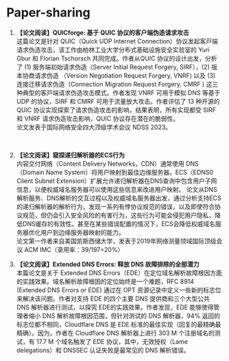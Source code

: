 # Paper-sharing

1. **【论文阅读】QUICforge: 基于 QUIC 协议的客户端伪造请求攻击**<br />
这篇论⽂是针对 QUIC（Quick UDP Internet Connection）协议发起客⼾端请求伪造攻击，该⼯作由柏林⼯业⼤学分布式基础设施安全实验室的 Yuri Gbur 和 Florian Tschorsch 共同完成。作者从QUIC 协议的设计出发，分析了 (1) 服务端初始请求伪造（Server Initial Request Forgery, SIRF），(2) 版本协商请求伪造 （Version Negotiation Request Forgery, VNRF) 以及 (3) 连接迁移请求伪造（Connection Migration Request Forgery, CMRF ) 这三种典型的客⼾端请求伪造攻击模式。作者发现 VNRF 可⽤于模拟 DNS 等基于 UDP 的协议，SIRF 和 CMRF 可⽤于流量放⼤攻击。作者评估了 13 种开源的 QUIC 协议实现探索了请求伪造攻击的影响，结果表明，所有实现都受 SIRF 和 VNRF 请求伪造攻击影响，QUIC 协议存在潜在的脆弱性。<br />
论⽂发表于国际⽹络安全四⼤顶级学术会议 NDSS 2023。  
<br />

2. **【论文阅读】窥探递归解析器的ECS行为**<br />
内容交付网络（Content Delivery Networks，CDN）通常使用 DNS（Domain Name System）将用户映射到最佳边缘服务器。ECS（EDNS0 Client Subnet Extension）扩展允许递归解析器在DNS查询中包含用户子网信息，以便权威域名服务器可以使用这些信息来改进用户映射。
论文从DNS解析服务、DNS解析的交互过程以及权威域名服务器出发，通过分析支持ECS的递归解析器的解析行为，发现一系列有悖协议规范的错误，以及即使符合协议规范，但仍会引入安全风险的有害行为，这些行为可能会侵犯用户隐私，降低DNS缓存的有效性。甚至在某些错误配置的情况下，ECS会降低权威域名服务器优化用户到边缘服务器映射的能力。
<br />论文第一作者来自美国凯斯西储大学，发表于2019年网络测量领域国际顶级会议 ACM IMC（录用率：39/197=20%）

3. **【论文阅读】Extended DNS Errors: 释放 DNS 故障排除的全部潜力**<br />
本篇论文是关于 Extended DNS Errors（EDE）在定位域名解析故障根因方面的实践效果。域名解析故障根因的定位始终是一个难题，RFC 8914 (Extended DNS Errors or EDE) 通过在 OPT 资源记录中定义一些新的标志位来解决该问题。作者对支持 EDE 的四个主要 DNS 提供商和三个大型公共 DNS 解析器进行测试，以探究 EDE的实践效果。作者发现，EDE 能够使得管理者缩小 DNS 解析故障根因范围，但针对测试的 DNS 解析器，94% 返回的标志位都不相同，Cloudflare DNS 是 EDE 标准的最佳实现（回复的最精确最精确）。因为，作者在 Cloudflare DNS 解析器上进行 303 M 个注册域名的测试，有 17.7 M 个域名触发了 EDE 协议，其中，无效授权（Lame delegations）和 DNSSEC 认证失败是最常见的 DNS 解析错误。
